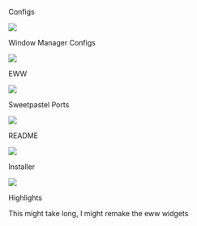 Configs

![](https://us-central1-progress-markdown.cloudfunctions.net/progress/55)

Window Manager Configs

![](https://us-central1-progress-markdown.cloudfunctions.net/progress/37)

EWW

![](https://us-central1-progress-markdown.cloudfunctions.net/progress/50)

Sweetpastel Ports

![](https://us-central1-progress-markdown.cloudfunctions.net/progress/69)

README

![](https://us-central1-progress-markdown.cloudfunctions.net/progress/0)

Installer

![](https://us-central1-progress-markdown.cloudfunctions.net/progress/0)

Highlights

This might take long, I might remake the eww widgets
